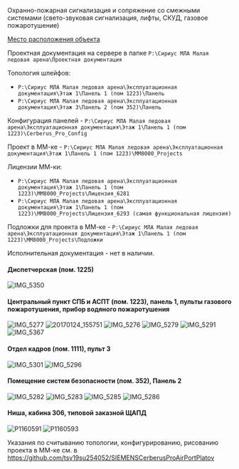 Охранно-пожарная сигнализация и сопряжение со смежными системами (свето-звуковая сигнализация, лифты, СКУД, газовое пожаротушение)

[Место расположения объекта](https://www.google.com/maps/place/%D0%A8%D0%B0%D0%B9%D0%B1%D0%B0/@43.4022601,39.9497163,823m/data=!3m1!1e3!4m14!1m8!3m7!1s0x40f5950adad8ebab:0x8d69393b8893ef9a!2z0KjQsNC50LHQsA!8m2!3d43.4022601!4d39.951905!14m1!1BCgIgAQ!3m4!1s0x40f5950adad8ebab:0x8d69393b8893ef9a!8m2!3d43.4022601!4d39.951905)

Проектная документация на сервере в папке `P:\Сириус МЛА Малая ледовая арена\Проектная документация`

Топология шлейфов:
 - `P:\Сириус МЛА Малая ледовая арена\Эксплуатационная документация\Этаж 1\Панель 1 (пом 1223)\Панель`
 - `P:\Сириус МЛА Малая ледовая арена\Эксплуатационная документация\Этаж 3\Панель 2 (пом 352)\Панель`

Конфигурация панелей - `P:\Сириус МЛА Малая ледовая арена\Эксплуатационная документация\Этаж 1\Панель 1 (пом 1223)\Cerberus_Pro_Config`

Проект в ММ-ке - `P:\Сириус МЛА Малая ледовая арена\Эксплуатационная документация\Этаж 1\Панель 1 (пом 1223)\MM8000_Projects`

Лицензии ММ-ки:
 - `P:\Сириус МЛА Малая ледовая арена\Эксплуатационная документация\Этаж 1\Панель 1 (пом 1223)\MM8000_Projects\Лицензия_6281`
 - `P:\Сириус МЛА Малая ледовая арена\Эксплуатационная документация\Этаж 1\Панель 1 (пом 1223)\MM8000_Projects\Лицензия_6293 (самая функциональная лицензия)`

Подложки для проекта в ММ-ке - `P:\Сириус МЛА Малая ледовая арена\Эксплуатационная документация\Этаж 1\Панель 1 (пом 1223)\MM8000_Projects\Подложки`

Исполнительная документация - нет в наличии.

#### Диспетчерская (пом. 1225)

![IMG_5350](https://user-images.githubusercontent.com/104857185/172073100-36d39cd5-42fe-4c0a-ba25-55c4ddbff382.JPG)

#### Центральный пункт СПБ и АСПТ (пом. 1223), панель 1, пульты газового пожаротушения, прибор водяного пожаротушения

![IMG_5277](https://user-images.githubusercontent.com/104857185/172073154-6bf68eaa-f568-4927-befe-59c61647bd96.JPG)
![20170124_155751](https://user-images.githubusercontent.com/104857185/172074287-74294180-3cd1-4a99-8731-af7372800786.jpg)
![IMG_5276](https://user-images.githubusercontent.com/104857185/172074209-d1bdeb8d-62e8-461e-a6a4-e3783c834b79.JPG)
![IMG_5279](https://user-images.githubusercontent.com/104857185/172073189-86c65f9d-6101-4337-9f60-86f600947c38.JPG)
![IMG_5291](https://user-images.githubusercontent.com/104857185/172073205-a65e5f43-4d72-405f-bded-77c7a7213969.JPG)
![IMG_5367](https://user-images.githubusercontent.com/104857185/172073215-0560779e-6d56-4cbb-8d8b-f82bfdb892d0.JPG)

#### Отдел кадров (пом. 1111), пульт 3

![IMG_5301](https://user-images.githubusercontent.com/104857185/172073305-1b3564ee-a953-413a-9df6-9566b5421175.JPG)
![IMG_5296](https://user-images.githubusercontent.com/104857185/172073313-423572f5-49e2-4a76-9a40-6abdfbc3b170.JPG)

#### Помещение систем безопасности (пом. 352), Панель 2

![IMG_5282](https://user-images.githubusercontent.com/104857185/172073356-43670d5d-780b-41cd-aea0-c06f5d8289bd.JPG)
![IMG_5283](https://user-images.githubusercontent.com/104857185/172073384-181f1c9d-ddce-4c65-a842-4215c845ab13.JPG)
![IMG_5285](https://user-images.githubusercontent.com/104857185/172073405-87136e89-b4bf-4146-b3ab-7d8173509df1.JPG)
![IMG_5286](https://user-images.githubusercontent.com/104857185/172073418-ce0e48be-8334-4ba8-819e-dc1343434f21.JPG)

#### Ниша, кабина 306, типовой заказной ЩАПД
![P1160591](https://user-images.githubusercontent.com/104857185/172073835-58e3b28f-4746-414f-b50b-be1ae8ecf008.JPG)
![P1160593](https://user-images.githubusercontent.com/104857185/172073854-d7f40b53-cd4b-472a-a091-52e1f557b6db.JPG)


Указания по считыванию топологии, конфигурированию, рисованию проекта в ММ-ке см. в https://github.com/tsv19su254052/SIEMENSCerberusProAirPortPlatov
